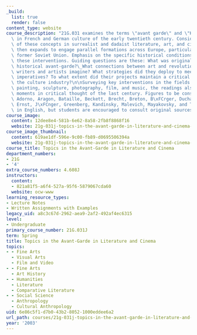 ```yaml
---
_build:
  list: true
  render: false
content_type: website
course_description: "21G.031 examines the terms \"avant garde\" and \"Kulturindustrie\"\
  \ in French and German culture of the early twentieth century. Considering the origins\
  \ of these concepts in surrealist and dadaist literature, art, and cinema, the course\
  \ then expands to engage parallel formations across Europe, particularly in the\
  \ former Soviet Union. Emphasis on the specific historical conditions that enabled\
  \ these interventions. Guiding questions are these: What was original about the\
  \ historical avant-garde?\_What connections between art and revolution did avant-garde\
  \ writers and artists imagine? What strategies did they deploy to meet their modernist\
  \ imperatives? To what extent did their projects maintain a critical stance towards\
  \ the culture industry?\n\nSurveying key interventions in the fields of poetry,\
  \ painting, sculpture, photography, film, and music, the readings also include signal\
  \ moments in critical thought of the last century. Figures to be considered are:\
  \ Adorno, Aragon, Bataille, Beckett, Brecht, Breton, B\xFCrger, Duchamp, Eisenstein,\
  \ Ernst, J\xFCnger, Greenberg, Kandinsky, Malevich, Mayakovsky, and Tzara. Taught\
  \ in English, but students are encouraged to consult original sources when possible.\n"
course_image:
  content: 12dee8e4-581b-6e62-8a58-2fb8f8868f16
  website: 21g-031j-topics-in-the-avant-garde-in-literature-and-cinema-spring-2003
course_image_thumbnail:
  content: 619ae1df-596e-9c00-fb89-d0695506394a
  website: 21g-031j-topics-in-the-avant-garde-in-literature-and-cinema-spring-2003
course_title: Topics in the Avant-Garde in Literature and Cinema
department_numbers:
- 21G
- '4'
extra_course_numbers: 4.608J
instructors:
  content:
  - 821a81f5-a6f4-527a-95f6-5879067cda60
  website: ocw-www
learning_resource_types:
- Lecture Notes
- Written Assignments with Examples
legacy_uid: a8c3c67d-2962-aea9-2af2-492af4ec6315
level:
- Undergraduate
primary_course_number: 21G.031J
term: Spring
title: Topics in the Avant-Garde in Literature and Cinema
topics:
- - Fine Arts
  - Visual Arts
  - Film and Video
- - Fine Arts
  - Art History
- - Humanities
  - Literature
  - Comparative Literature
- - Social Science
  - Anthropology
  - Cultural Anthropology
uid: 6e86c5f1-d7b0-43b2-8052-1000eddee6a2
url_path: courses/21g-031j-topics-in-the-avant-garde-in-literature-and-cinema-spring-2003
year: '2003'
---
```

